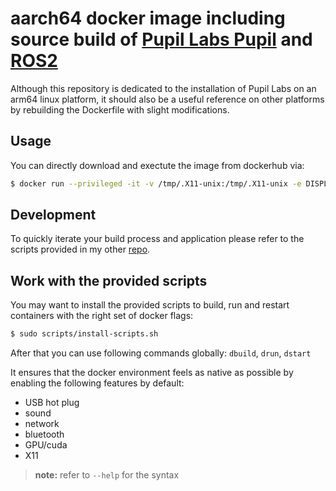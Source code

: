 # aarch64 docker image including source build of [Pupil Labs Pupil](https://github.com/pupil-labs/pupil.git) and [ROS2](https://github.com/ros2)
Although this repository is dedicated to the installation of Pupil Labs on an arm64 linux platform, it should also be a useful reference on other platforms by rebuilding the Dockerfile with slight modifications.

## Usage
You can directly download and exectute the image from dockerhub via:
``` bash
$ docker run --privileged -it -v /tmp/.X11-unix:/tmp/.X11-unix -e DISPLAY --network host -v /dev:/dev -v /mnt:/mnt -v timongentzsch/aarch64-pupil
```

## Development
To quickly iterate your build process and application please refer to the scripts provided in my other [repo](https://github.com/timongentzsch/Jetson_Ubuntu20_Images/tree/master/scripts).
## Work with the provided scripts

You may want to install the provided scripts to build, run and restart containers with the right set of docker flags:
``` bash
$ sudo scripts/install-scripts.sh
```
After that you can use following commands globally:
`dbuild`, `drun`, `dstart`

It ensures that the docker environment feels as native as possible by enabling the following features by default:
- USB hot plug
- sound
- network
- bluetooth
- GPU/cuda
- X11
>  **note:** refer to `--help` for the syntax

